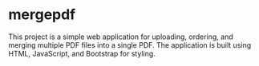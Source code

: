 # mergepdf
This project is a simple web application for uploading, ordering, and merging multiple PDF files into a single PDF. The application is built using HTML, JavaScript, and Bootstrap for styling.

